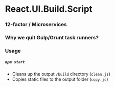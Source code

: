 # React.UI.Build.Script


### 12-factor / Microservices


### Why we quit Gulp/Grunt task runners?


### Usage

##### `npm start`

* Cleans up the output `/build` directory (`clean.js`)
* Copies static files to the output folder (`copy.js`)
